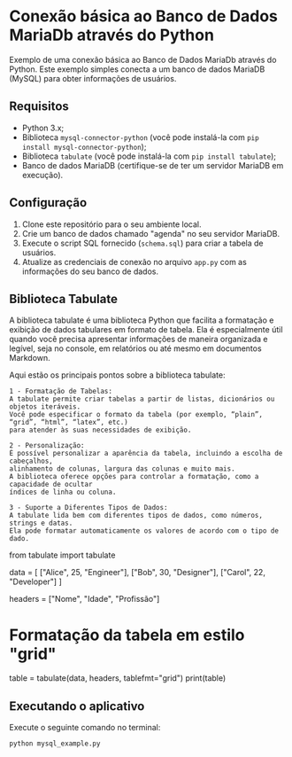 # Conexão básica ao Banco de Dados MariaDb através do Python

Exemplo de uma conexão básica ao Banco de Dados MariaDb através do Python. Este exemplo simples conecta a um banco de dados MariaDB (MySQL) para obter informações de usuários.

## Requisitos

- Python 3.x;
- Biblioteca `mysql-connector-python` (você pode instalá-la com `pip install mysql-connector-python`);
- Biblioteca `tabulate` (você pode instalá-la com `pip install tabulate`);
- Banco de dados MariaDB (certifique-se de ter um servidor MariaDB em execução).

## Configuração

1. Clone este repositório para o seu ambiente local.
2. Crie um banco de dados chamado "agenda" no seu servidor MariaDB.
3. Execute o script SQL fornecido (`schema.sql`) para criar a tabela de usuários.
4. Atualize as credenciais de conexão no arquivo `app.py` com as informações do seu banco de dados.

## Biblioteca Tabulate
A biblioteca tabulate é uma biblioteca Python que facilita a formatação e exibição de dados tabulares em formato de tabela. Ela é especialmente útil quando você precisa apresentar informações de maneira organizada e legível, seja no console, em relatórios ou até mesmo em documentos Markdown.

Aqui estão os principais pontos sobre a biblioteca tabulate:

```
1 - Formatação de Tabelas:
A tabulate permite criar tabelas a partir de listas, dicionários ou objetos iteráveis.
Você pode especificar o formato da tabela (por exemplo, “plain”, “grid”, “html”, “latex”, etc.)
para atender às suas necessidades de exibição.
```

```
2 - Personalização:
É possível personalizar a aparência da tabela, incluindo a escolha de cabeçalhos,
alinhamento de colunas, largura das colunas e muito mais.
A biblioteca oferece opções para controlar a formatação, como a capacidade de ocultar
índices de linha ou coluna.
```

```
3 - Suporte a Diferentes Tipos de Dados:
A tabulate lida bem com diferentes tipos de dados, como números, strings e datas.
Ela pode formatar automaticamente os valores de acordo com o tipo de dado.
```

from tabulate import tabulate

data = [
    ["Alice", 25, "Engineer"],
    ["Bob", 30, "Designer"],
    ["Carol", 22, "Developer"]
]

headers = ["Nome", "Idade", "Profissão"]

# Formatação da tabela em estilo "grid"
table = tabulate(data, headers, tablefmt="grid")
print(table)



## Executando o aplicativo

Execute o seguinte comando no terminal:

```bash
python mysql_example.py
